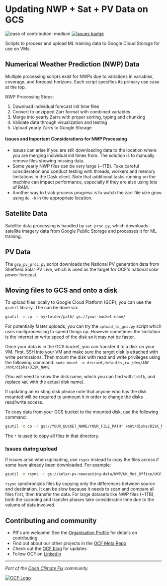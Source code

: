 # Updating NWP + Sat + PV Data on GCS

![ease of contribution: medium](https://img.shields.io/badge/ease%20of%20contribution:%20medium-f4900c)
[![issues badge](https://img.shields.io/github/issues/openclimatefix/ocf-template?color=FFAC5F)](https://github.com/openclimatefix/ocf-template/issues?q=is%3Aissue+is%3Aopen+sort%3Aupdated-desc)

Scripts to process and upload ML training data to Google Cloud Storage for use on VMs.

## Numerical Weather Prediction (NWP) Data

Multiple processing scripts exist for NWPs due to variations in variables, coverage, and forecast horizons. Each script specifies its primary use case at the top.

NWP Processing Steps:

1. Download individual forecast init time files
2. Convert to unzipped Zarr format with combined variables
3. Merge into yearly Zarrs with proper sorting, typing and chunking
4. Validate data through visualization and testing
5. Upload yearly Zarrs to Google Storage

#### Issues and Important Considerations for NWP Processing

- Issues can arise if you are still downloading data to the location where you are merging individual init times from. The solution is to manually remove files showing missing data.
- Some yearly NWP files can be very large (~1TB). Take careful consideration and conduct testing with threads, workers and memory limitations in the Dask client. Note that additional tasks running on the machine can impact performance, especially if they are also using lots of RAM.
- Another way to track process progress is to watch the zarr file size grow using `du -h` in the appropriate location.

## Satellite Data

Satellite data processing is handled by `sat_proc.py`, which downloads satellite imagery data from Google Public Storage and processes it for ML training.

## PV Data

The `gsp_pv_proc.py` script downloads the National PV generation data from Sheffield Solar PV Live, which is used as the target for OCF's national solar power forecast.

## Moving files to GCS and onto a disk

To upload files locally to Google Cloud Platform (GCP), you can use the `gsutil` library. The can be done via:

```bash
gsutil -m cp -r my/folder/path/ gs://your-bucket-name/
```

For potentially faster uploads, you can try the `upload_to_gcs.py` script which uses multiprocessing to speed things up. However sometimes the limitation is the internet or write speed of the disk so it may not be faster.

Once your data is in the GCS bucket, you can transfer it to a disk on your VM. First, SSH into your VM and make sure the target disk is attached with write permissions. Then mount the disk with read and write privileges using the following command:
`sudo mount -o discard,defaults,rw /dev/ABC /mnt/disks/DISK_NAME`

(You will need to know the disk name, which you can find with `lsblk`, and replace `ABC` with the actual disk name).

If updating an existing disk please note that anyone who has the disk mounted will be required to unmount it in order to change the disks read/write access.

To copy data from your GCS bucket to the mounted disk, use the following command:

```bash
gsutil -m cp -r gs://YOUR_BUCKET_NAME/YOUR_FILE_PATH* /mnt/disks/DISK_NAME/folder
```

The `*` is used to copy all files in that directory.

### Issues during upload

If issues arise when uploading, use `rsync` instead to copy the files across if some have already been downloaded. For example:
```bash
gsutil -m rsync -r gs://solar-pv-nowcasting-data/NWP/UK_Met_Office/UKV_extended/UKV_2023.zarr/ /mnt/disks/gcp_data/nwp/ukv/ukv_ext/UKV_2023.zarr/
```

`rsync` synchronizes files by copying only the differences between source and destination. It can be slow because it needs to scan and compare all files first, then transfer the data. For large datasets like NWP files (~1TB), both the scanning and transfer phases take considerable time due to the volume of data involved.

## Contributing and community

- PR's are welcome! See the [Organisation Profile](https://github.com/openclimatefix) for details on contributing
- Find out about our other projects in the [OCF Meta Repo](https://github.com/openclimatefix/ocf-meta-repo)
- Check out the [OCF blog](https://openclimatefix.org/blog) for updates
- Follow OCF on [LinkedIn](https://uk.linkedin.com/company/open-climate-fix)

---

*Part of the [Open Climate Fix](https://github.com/orgs/openclimatefix/people) community.*

[![OCF Logo](https://cdn.prod.website-files.com/62d92550f6774db58d441cca/6324a2038936ecda71599a8b_OCF_Logo_black_trans.png)](https://openclimatefix.org)
